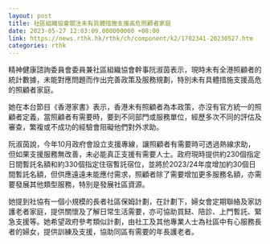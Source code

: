 ```yaml
---
layout: post
title: 社區組織協會關注未有具體措施支援高危照顧者家庭
date: 2023-05-27 12:03:09.000000000 +08:00
link: https://news.rthk.hk/rthk/ch/component/k2/1702341-20230527.htm
categories: rthk
---
```


精神健康諮詢委員會委員兼社區組織協會幹事阮淑茵表示，現時未有全港照顧者的統計數據，未能對應問題而作出完善政策及服務規劃，特別未有具體措施支援高危的照顧者家庭。

她在本台節目《香港家書》表示，香港未有照顧者為本政策，亦沒有官方統一的照顧者定義，當照顧者有需要時，要到不同部門或服務單位，經歷多次不同的評估及審查，繁複或不成功的經驗會阻礙他們對外求助。

阮淑茵說，今年10月政府會設立支援專線，讓照顧者有需要時可透過熱線求助，但如果支援服務無改善，未必能真正支援有需要人士。政府現時提供約230個指定日間暫託名額和約330個指定住宿暫託宿位，並將於2023/24年度增加約30個日間暫託名額，但供應遠遠未能應付需求，照顧者除了需要增加更多服務名額，亦需要發展其他類型服務，特別是發展社區資源。 

她提到社協有一個小規模的長者社區保姆計劃，在計劃下，婦女會定期聯絡及家訪護老者家庭，提供關懷及了解日常生活需要，亦可協助買餸、陪診、上門暫託、緊急支援等。她希望政府參考類似計劃，由社工及其他專業人士為社區中有心服務長者的婦女，提供訓練及支援，協助同區有需要的年長護老者。
